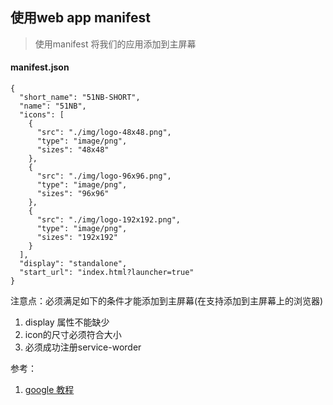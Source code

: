## 使用web app manifest

> 使用manifest 将我们的应用添加到主屏幕

#### manifest.json

```
{
  "short_name": "51NB-SHORT",
  "name": "51NB",
  "icons": [
    {
      "src": "./img/logo-48x48.png",
      "type": "image/png",
      "sizes": "48x48"
    },
    {
      "src": "./img/logo-96x96.png",
      "type": "image/png",
      "sizes": "96x96"
    },
    {
      "src": "./img/logo-192x192.png",
      "type": "image/png",
      "sizes": "192x192"
    }
  ],
  "display": "standalone",
  "start_url": "index.html?launcher=true"
}
```

注意点：必须满足如下的条件才能添加到主屏幕\(在支持添加到主屏幕上的浏览器\)

1. display 属性不能缺少 
2. icon的尺寸必须符合大小
3. 必须成功注册service-worder 

参考：  
1. [google 教程](https://developers.google.com/web/fundamentals/web-app-manifest
)

